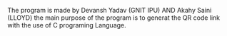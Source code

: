 The program is made by
Devansh Yadav (GNIT IPU) AND  Akahy Saini (LLOYD)
the main purpose of the program is to generat the QR code link with the use of C programing Language.
